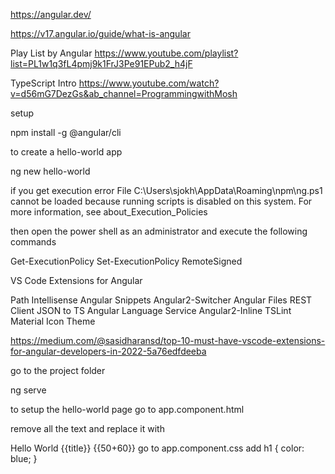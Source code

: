 https://angular.dev/

https://v17.angular.io/guide/what-is-angular

Play List by Angular https://www.youtube.com/playlist?list=PL1w1q3fL4pmj9k1FrJ3Pe91EPub2_h4jF

TypeScript Intro https://www.youtube.com/watch?v=d56mG7DezGs&ab_channel=ProgrammingwithMosh

setup

npm install -g @angular/cli

to create a hello-world app

ng new hello-world

if you get execution error File C:\Users\sjokh\AppData\Roaming\npm\ng.ps1 cannot be loaded because running scripts is disabled on this system. For more information, see about_Execution_Policies

then open the power shell as an administrator and execute the following commands

Get-ExecutionPolicy Set-ExecutionPolicy RemoteSigned

VS Code Extensions for Angular

Path Intellisense Angular Snippets Angular2-Switcher Angular Files REST Client JSON to TS Angular Language Service Angular2-Inline TSLint Material Icon Theme

https://medium.com/@sasidharansd/top-10-must-have-vscode-extensions-for-angular-developers-in-2022-5a76edfdeeba

go to the project folder

ng serve

to setup the hello-world page go to app.component.html

remove all the text and replace it with

Hello World
{{title}}
{{50+60}}
go to app.component.css add h1 { color: blue; }
